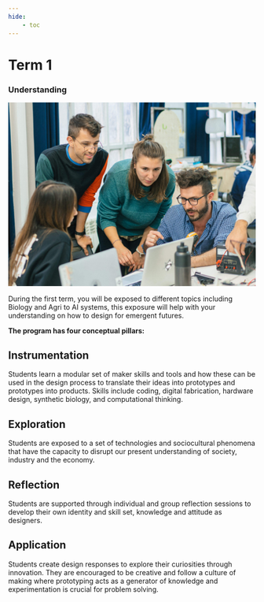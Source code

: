 ```yaml
---
hide:
    - toc
---
```


# Term 1

### Understanding

![](../../assets/images/people-working.jpg)

During the first term, you will be exposed to different topics including Biology and Agri to AI systems, this exposure will help with your understanding on how to design for emergent futures.

**The program has four conceptual pillars:**

## Instrumentation
Students learn a modular set of maker skills and tools and how these can be used in the design process to translate their ideas into prototypes and prototypes into products. Skills include coding, digital fabrication, hardware design, synthetic biology, and computational thinking.

## Exploration
Students are exposed to a set of technologies and sociocultural phenomena that have the capacity to disrupt our present understanding of society, industry and the economy.

## Reflection
Students are supported through individual and group reflection sessions to develop their own identity and skill set, knowledge and attitude as designers.

## Application
Students create design responses to explore their curiosities through innovation. They are encouraged to be creative and follow a culture of making where prototyping acts as a generator of knowledge and experimentation is crucial for problem solving.
